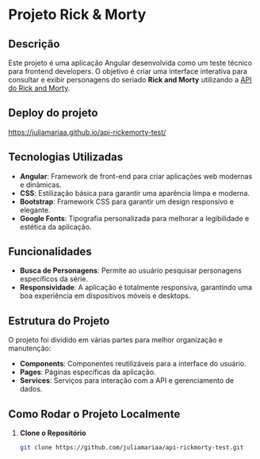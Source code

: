 # Projeto Rick & Morty

## Descrição

Este projeto é uma aplicação Angular desenvolvida como um teste técnico para frontend developers. O objetivo é criar uma interface interativa para consultar e exibir personagens do seriado **Rick and Morty** utilizando a [API do Rick and Morty](https://rickandmortyapi.com/).

## Deploy do projeto
https://juliamariaa.github.io/api-rickemorty-test/

## Tecnologias Utilizadas

- **Angular**: Framework de front-end para criar aplicações web modernas e dinâmicas.
- **CSS**: Estilização básica para garantir uma aparência limpa e moderna.
- **Bootstrap**: Framework CSS para garantir um design responsivo e elegante.
- **Google Fonts**: Tipografia personalizada para melhorar a legibilidade e estética da aplicação.

## Funcionalidades

- **Busca de Personagens**: Permite ao usuário pesquisar personagens específicos da série.
- **Responsividade**: A aplicação é totalmente responsiva, garantindo uma boa experiência em dispositivos móveis e desktops.

## Estrutura do Projeto

O projeto foi dividido em várias partes para melhor organização e manutenção:

- **Components**: Componentes reutilizáveis para a interface do usuário.
- **Pages**: Páginas específicas da aplicação.
- **Services**: Serviços para interação com a API e gerenciamento de dados.

## Como Rodar o Projeto Localmente

1. **Clone o Repositório**

   ```bash
   git clone https://github.com/juliamariaa/api-rickmorty-test.git
